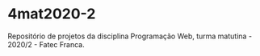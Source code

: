 # 4mat2020-2
Repositório de projetos da disciplina Programação Web, turma matutina - 2020/2 - Fatec Franca.
